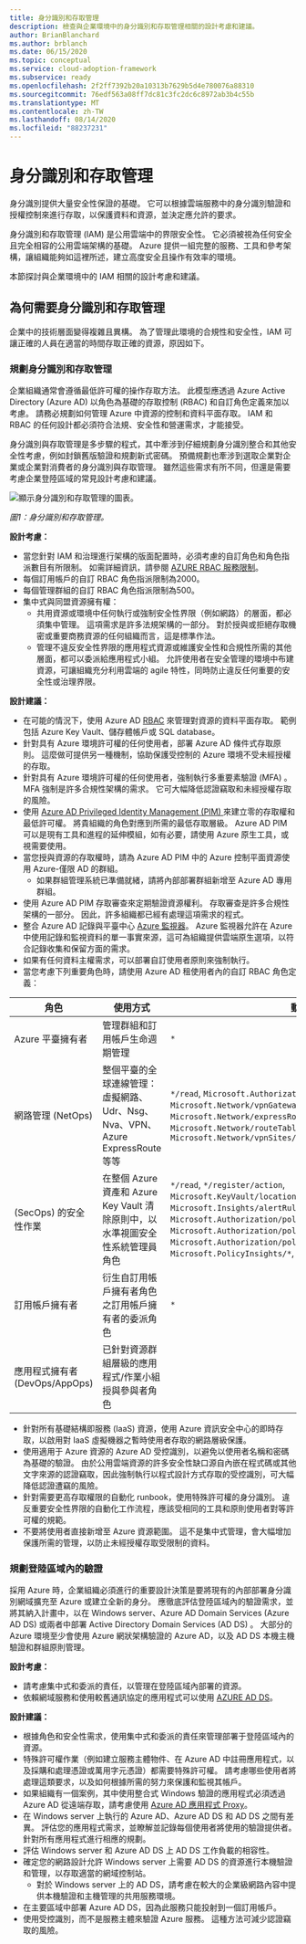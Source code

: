```yaml
---
title: 身分識別和存取管理
description: 檢查與企業環境中的身分識別和存取管理相關的設計考慮和建議。
author: BrianBlanchard
ms.author: brblanch
ms.date: 06/15/2020
ms.topic: conceptual
ms.service: cloud-adoption-framework
ms.subservice: ready
ms.openlocfilehash: 2f2ff7392b20a10313b7629b5d4e780076a88310
ms.sourcegitcommit: 76edf563a08ff7dc81c3fc2dc6c8972ab3b4c55b
ms.translationtype: MT
ms.contentlocale: zh-TW
ms.lasthandoff: 08/14/2020
ms.locfileid: "88237231"
---
```

# <a name="identity-and-access-management"></a>身分識別和存取管理

身分識別提供大量安全性保證的基礎。 它可以根據雲端服務中的身分識別驗證和授權控制來進行存取，以保護資料和資源，並決定應允許的要求。

身分識別和存取管理 (IAM) 是公用雲端中的界限安全性。 它必須被視為任何安全且完全相容的公用雲端架構的基礎。 Azure 提供一組完整的服務、工具和參考架構，讓組織能夠如這裡所述，建立高度安全且操作有效率的環境。

本節探討與企業環境中的 IAM 相關的設計考慮和建議。

## <a name="why-we-need-identity-and-access-management"></a>為何需要身分識別和存取管理

企業中的技術層面變得複雜且異構。 為了管理此環境的合規性和安全性，IAM 可讓正確的人員在適當的時間存取正確的資源，原因如下。

### <a name="plan-for-identity-and-access-management"></a>規劃身分識別和存取管理

企業組織通常會遵循最低許可權的操作存取方法。 此模型應透過 Azure Active Directory (Azure AD) 以角色為基礎的存取控制 (RBAC) 和自訂角色定義來加以考慮。 請務必規劃如何管理 Azure 中資源的控制和資料平面存取。 IAM 和 RBAC 的任何設計都必須符合法規、安全性和營運需求，才能接受。

身分識別與存取管理是多步驟的程式，其中牽涉到仔細規劃身分識別整合和其他安全性考慮，例如封鎖舊版驗證和規劃新式密碼。 預備規劃也牽涉到選取企業對企業或企業對消費者的身分識別與存取管理。 雖然這些需求有所不同，但還是需要考慮企業登陸區域的常見設計考慮和建議。

![顯示身分識別和存取管理的圖表。](./media/iam.png)

_圖1：身分識別和存取管理。_

**設計考慮：**

- 當您針對 IAM 和治理進行架構的版面配置時，必須考慮的自訂角色和角色指派數目有所限制。 如需詳細資訊，請參閱 [AZURE RBAC 服務限制](https://docs.microsoft.com/azure/azure-resource-manager/management/azure-subscription-service-limits#role-based-access-control-limits)。
- 每個訂用帳戶的自訂 RBAC 角色指派限制為2000。
- 每個管理群組的自訂 RBAC 角色指派限制為500。
- 集中式與同盟資源擁有權：
  - 共用資源或環境中任何執行或強制安全性界限（例如網路）的層面，都必須集中管理。 這項需求是許多法規架構的一部分。 對於授與或拒絕存取機密或重要商務資源的任何組織而言，這是標準作法。
  - 管理不違反安全性界限的應用程式資源或維護安全性和合規性所需的其他層面，都可以委派給應用程式小組。 允許使用者在安全管理的環境中布建資源，可讓組織充分利用雲端的 agile 特性，同時防止違反任何重要的安全性或治理界限。

<!-- docsTest:ignore Azure-AD-only Azure-AD-managed NetOps SecOps AppOps -->

**設計建議：**

- 在可能的情況下，使用 Azure AD [RBAC](https://docs.microsoft.com/azure/role-based-access-control/overview) 來管理對資源的資料平面存取。 範例包括 Azure Key Vault、儲存體帳戶或 SQL database。
- 針對具有 Azure 環境許可權的任何使用者，部署 Azure AD 條件式存取原則。 這麼做可提供另一種機制，協助保護受控制的 Azure 環境不受未經授權的存取。
- 針對具有 Azure 環境許可權的任何使用者，強制執行多重要素驗證 (MFA) 。 MFA 強制是許多合規性架構的需求。 它可大幅降低認證竊取和未經授權存取的風險。
- 使用 [Azure AD Privileged Identity Management (PIM) ](https://docs.microsoft.com/azure/active-directory/privileged-identity-management/pim-configure) 來建立零的存取權和最低許可權。 將貴組織的角色對應到所需的最低存取層級。 Azure AD PIM 可以是現有工具和進程的延伸模組，如有必要，請使用 Azure 原生工具，或視需要使用。
- 當您授與資源的存取權時，請為 Azure AD PIM 中的 Azure 控制平面資源使用 Azure-僅限 AD 的群組。
  - 如果群組管理系統已準備就緒，請將內部部署群組新增至 Azure AD 專用群組。
- 使用 Azure AD PIM 存取審查來定期驗證資源權利。 存取審查是許多合規性架構的一部分。 因此，許多組織都已經有處理這項需求的程式。
- 整合 Azure AD 記錄與平臺中心 [Azure 監視器](https://docs.microsoft.com/azure/active-directory/reports-monitoring/concept-activity-logs-azure-monitor)。 Azure 監視器允許在 Azure 中使用記錄和監視資料的單一事實來源，這可為組織提供雲端原生選項，以符合記錄收集和保留方面的需求。
- 如果有任何資料主權需求，可以部署自訂使用者原則來強制執行。
- 當您考慮下列重要角色時，請使用 Azure AD 租使用者內的自訂 RBAC 角色定義：

| 角色 | 使用方式 | 動作 | 沒有動作 |
|---|---|---|---|
| Azure 平臺擁有者               | 管理群組和訂用帳戶生命週期管理                                                           | `*`                                                                                                                                                                                                                  |                                                                                                                                                                                         |
| 網路管理 (NetOps)         | 整個平臺的全球連線管理：虛擬網路、Udr、Nsg、Nva、VPN、Azure ExpressRoute 等等            | `*/read`, `Microsoft.Authorization/*/write`, `Microsoft.Network/vpnGateways/*`, `Microsoft.Network/expressRouteCircuits/*`, `Microsoft.Network/routeTables/write`, `Microsoft.Network/vpnSites/*`                              |                                                                                                                                                                               |
|  (SecOps) 的安全性作業       | 在整個 Azure 資產和 Azure Key Vault 清除原則中，以水準視圖安全性系統管理員角色 | `*/read`, `*/register/action`, `Microsoft.KeyVault/locations/deletedVaults/purge/action`, `Microsoft.Insights/alertRules/*`, `Microsoft.Authorization/policyDefinitions/*`, `Microsoft.Authorization/policyAssignments/*`, `Microsoft.Authorization/policySetDefinitions/*`, `Microsoft.PolicyInsights/*`, `Microsoft.Security/*` |                                                                            |
| 訂用帳戶擁有者                 | 衍生自訂用帳戶擁有者角色之訂用帳戶擁有者的委派角色                                       | `*`                                                                                                                                                                                                                  | `Microsoft.Authorization/*/write`, `Microsoft.Network/vpnGateways/*`, `Microsoft.Network/expressRouteCircuits/*`, `Microsoft.Network/routeTables/write`, `Microsoft.Network/vpnSites/*` |
| 應用程式擁有者 (DevOps/AppOps)  | 已針對資源群組層級的應用程式/作業小組授與參與者角色                                 |                                                                                                                                                                                                                    | `Microsoft.Network/publicIPAddresses/write`, `Microsoft.Network/virtualNetworks/write`, `Microsoft.KeyVault/locations/deletedVaults/purge/action`                                         |

- 針對所有基礎結構即服務 (IaaS) 資源，使用 Azure 資訊安全中心的即時存取，以啟用對 IaaS 虛擬機器之暫時使用者存取的網路層級保護。
- 使用適用于 Azure 資源的 Azure AD 受控識別，以避免以使用者名稱和密碼為基礎的驗證。 由於公用雲端資源的許多安全性缺口源自內嵌在程式碼或其他文字來源的認證竊取，因此強制執行以程式設計方式存取的受控識別，可大幅降低認證遭竊的風險。
- 針對需要更高存取權限的自動化 runbook，使用特殊許可權的身分識別。 違反重要安全性界限的自動化工作流程，應該受相同的工具和原則使用者對等許可權的規範。
- 不要將使用者直接新增至 Azure 資源範圍。 這不是集中式管理，會大幅增加保護所需的管理，以防止未經授權存取受限制的資料。

### <a name="plan-for-authentication-inside-a-landing-zone"></a>規劃登陸區域內的驗證

採用 Azure 時，企業組織必須進行的重要設計決策是要將現有的內部部署身分識別網域擴充至 Azure 或建立全新的身分。 應徹底評估登陸區域內的驗證需求，並將其納入計畫中，以在 Windows server、Azure AD Domain Services (Azure AD DS) 或兩者中部署 Active Directory Domain Services (AD DS) 。 大部分的 Azure 環境至少會使用 Azure 網狀架構驗證的 Azure AD，以及 AD DS 本機主機驗證和群組原則管理。

**設計考慮：**

- 請考慮集中式和委派的責任，以管理在登陸區域內部署的資源。
- 依賴網域服務和使用較舊通訊協定的應用程式可以使用 [AZURE AD DS](https://docs.microsoft.com/azure/active-directory-domain-services)。

**設計建議：**

- 根據角色和安全性需求，使用集中式和委派的責任來管理部署于登陸區域內的資源。
- 特殊許可權作業（例如建立服務主體物件、在 Azure AD 中註冊應用程式，以及採購和處理憑證或萬用字元憑證）都需要特殊許可權。 請考慮哪些使用者將處理這類要求，以及如何根據所需的努力來保護和監視其帳戶。
- 如果組織有一個案例，其中使用整合式 Windows 驗證的應用程式必須透過 Azure AD 從遠端存取，請考慮使用 [Azure AD 應用程式 Proxy](https://docs.microsoft.com/azure/active-directory/manage-apps/application-proxy)。
- 在 Windows server 上執行的 Azure AD、Azure AD DS 和 AD DS 之間有差異。 評估您的應用程式需求，並瞭解並記錄每個使用者將使用的驗證提供者。 針對所有應用程式進行相應的規劃。
- 評估 Windows server 和 Azure AD DS 上 AD DS 工作負載的相容性。
- 確定您的網路設計允許 Windows server 上需要 AD DS 的資源進行本機驗證和管理，以存取適當的網域控制站。
  - 對於 Windows server 上的 AD DS，請考慮在較大的企業級網路內容中提供本機驗證和主機管理的共用服務環境。
- 在主要區域中部署 Azure AD DS，因為此服務只能投射到一個訂用帳戶。
- 使用受控識別，而不是服務主體來驗證 Azure 服務。 這種方法可減少認證竊取的風險。
